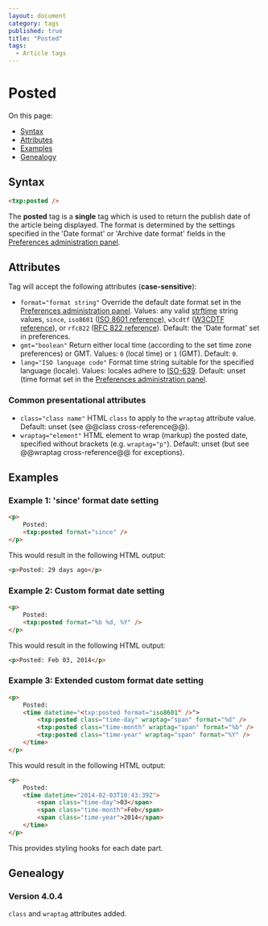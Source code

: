 ```yaml
---
layout: document
category: tags
published: true
title: "Posted"
tags:
  - Article tags
---
```


# Posted

On this page:

* [Syntax](#user-content-syntax)
* [Attributes](#user-content-attributes)
* [Examples](#user-content-examples)
* [Genealogy](#user-content-genealogy)

## Syntax

```html
<txp:posted />
```

The **posted** tag is a __single__ tag which is used to return the publish date of the article being displayed. The format is determined by the settings specified in the 'Date format' or 'Archive date format' fields in the [Preferences administration panel](../administration/preferences-panel).

## Attributes

Tag will accept the following attributes (**case-sensitive**):

* `format="format string"`
Override the default date format set in the [Preferences administration panel](../administration/preferences-panel).
Values: any valid [strftime](http://php.net/strftime) string values, `since`, `iso8601` ([ISO 8601 reference](http://en.wikipedia.org/wiki/ISO_8601)), `w3cdtf` ([W3CDTF reference](http://www.w3.org/TR/NOTE-datetime)), or `rfc822` ([RFC 822 reference](http://www.w3.org/Protocols/rfc822/#z28)).
Default: the 'Date format' set in preferences.
* `gmt="boolean"`
Return either local time (according to the set time zone preferences) or GMT.
Values: `0` (local time) or `1` (GMT).
Default: `0`.
* `lang="ISO language code"`
Format time string suitable for the specified language (locale).
Values: locales adhere to [ISO-639](http://en.wikipedia.org/wiki/ISO_639-2).
Default: unset (time format set in the [Preferences administration panel](../administration/preferences-panel).

### Common presentational attributes

* `class="class name"`
HTML `class` to apply to the `wraptag` attribute value.
Default: unset (see @@class cross-reference@@).
* `wraptag="element"`
HTML element to wrap (markup) the posted date, specified without brackets (e.g. `wraptag="p"`).
Default: unset (but see @@wraptag cross-reference@@ for exceptions).

## Examples

### Example 1: 'since' format date setting

```html
<p>
    Posted:
    <txp:posted format="since" />
</p>
```

This would result in the following HTML output:

```html
<p>Posted: 29 days ago</p>
```

### Example 2: Custom format date setting

```html
<p>
    Posted:
    <txp:posted format="%b %d, %Y" />
</p>
```

This would result in the following HTML output:

```html
<p>Posted: Feb 03, 2014</p>
```

### Example 3: Extended custom format date setting

```html
<p>
    Posted:
    <time datetime="<txp:posted format="iso8601" />">
        <txp:posted class="time-day" wraptag="span" format="%d" />
        <txp:posted class="time-month" wraptag="span" format="%b" />
        <txp:posted class="time-year" wraptag="span" format="%Y" />
    </time>
</p>
```

This would result in the following HTML output:

```html
<p>
    Posted:
    <time datetime="2014-02-03T10:43:39Z">
        <span class="time-day">03</span>
        <span class="time-month">Feb</span>
        <span class="time-year">2014</span>
    </time>
</p>
```

This provides styling hooks for each date part.

## Genealogy

### Version 4.0.4

`class` and `wraptag` attributes added.
